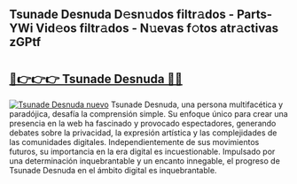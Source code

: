 ## Tsunade Desnuda D𝚎sn𝚞dos filtr𝚊dos - Parts-YWi Vid𝚎os filtr𝚊dos - N𝚞evas f𝚘tos atr𝚊ctivas zGPtf

# <h2><a href="http://mb2wgz.tromn.icu/?c=Tsunade+Desnuda">🔗👉👉👉 Tsunade Desnuda 🔗🔗</a></h2>

[![Tsunade Desnuda nuevo](https://i.imgur.com/pEAQMta.gif)](http://mb2wgz.tromn.icu/?c=Tsunade+Desnuda)
Tsunade Desnuda, una persona multifacética y paradójica, desafía la comprensión simple. Su enfoque único para crear una presencia en la web ha fascinado y provocado espectadores, generando debates sobre la privacidad, la expresión artística y las complejidades de las comunidades digitales. Independientemente de sus movimientos futuros, su importancia en la era digital es incuestionable. Impulsado por una determinación inquebrantable y un encanto innegable, el progreso de Tsunade Desnuda en el ámbito digital es inquebrantable.
